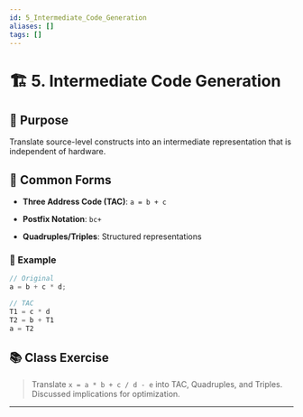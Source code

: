 ```yaml
---
id: 5_Intermediate_Code_Generation
aliases: []
tags: []
---
```


# 🏗️ 5. Intermediate Code Generation

## 📌 Purpose

Translate source-level constructs into an intermediate representation that is independent of hardware.

## 🧾 Common Forms

- **Three Address Code (TAC)**: `a = b + c`
    
- **Postfix Notation**: `bc+`
    
- **Quadruples/Triples**: Structured representations
    

### 🧪 Example

```c
// Original
a = b + c * d;

// TAC
T1 = c * d
T2 = b + T1
a = T2
```

## 📚 Class Exercise

> Translate `x = a * b + c / d - e` into TAC, Quadruples, and Triples. Discussed implications for optimization.

---

